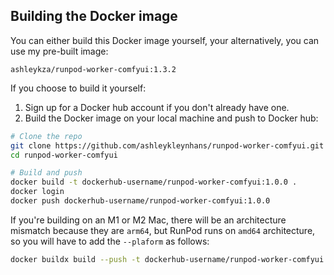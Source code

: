 ## Building the Docker image

You can either build this Docker image yourself, your alternatively,
you can use my pre-built image:

```
ashleykza/runpod-worker-comfyui:1.3.2
```

If you choose to build it yourself:

1. Sign up for a Docker hub account if you don't already have one.
2. Build the Docker image on your local machine and push to Docker hub:
```bash
# Clone the repo
git clone https://github.com/ashleykleynhans/runpod-worker-comfyui.git
cd runpod-worker-comfyui

# Build and push
docker build -t dockerhub-username/runpod-worker-comfyui:1.0.0 .
docker login
docker push dockerhub-username/runpod-worker-comfyui:1.0.0
```

If you're building on an M1 or M2 Mac, there will be an architecture
mismatch because they are `arm64`, but RunPod runs on `amd64`
architecture, so you will have to add the `--plaform` as follows:

```bash
docker buildx build --push -t dockerhub-username/runpod-worker-comfyui:1.0.0 . --platform linux/amd64
```
